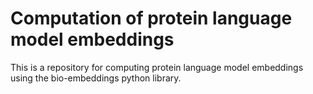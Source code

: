 # Computation of protein language model embeddings

This is a repository for computing protein language model embeddings using the bio-embeddings python library.




